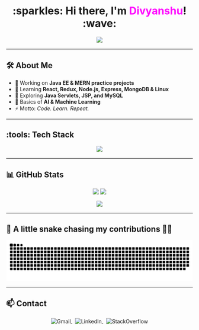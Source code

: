 <h1 align="center"> 
:sparkles: Hi there, I'm <span style="color:#FF00FF;">Divyanshu</span>! :wave:  
</h1>

<p align="center">
  <img src="https://readme-typing-svg.demolab.com?font=Fira+Code&size=24&pause=1000&color=00F0FF&center=true&vCenter=true&width=600&lines=MCA+Student;Aspiring+Full+Stack+Developer;Java+%2B+MERN+Stack+Learner;Always+Learning+%26+Building" />
</p>

---

## :hammer_and_wrench: About Me
- :telescope: Working on **Java EE & MERN practice projects**
- :seedling: Learning **React, Redux, Node.js, Express, MongoDB & Linux**
- :test_tube: Exploring **Java Servlets, JSP, and MySQL**
- :robot: Basics of **AI & Machine Learning**
- :zap: Motto: *Code. Learn. Repeat.*

---

## :tools: Tech Stack
<p align="center">
  <img src="https://skillicons.dev/icons?i=html,css,js,react,redux,nodejs,express,mongodb,java,mysql,git,linux,ai" />
</p>

---

## :bar_chart: GitHub Stats
<p align="center">
  <img src="https://github-readme-stats.vercel.app/api?username=Divyanshu1117&show_icons=true&theme=radical" height="150" />
  <img src="https://github-readme-stats.vercel.app/api/top-langs/?username=Divyanshu1117&layout=compact&theme=radical" height="150" />
</p>

<p align="center">
  <img src="https://streak-stats.demolab.com?user=Divyanshu1117&theme=radical&date_format=j%20M%5B%20Y%5D" />
</p>

---

## :snake: A little snake chasing my contributions :snake::dash:
<p align="center">
  <img src="https://raw.githubusercontent.com/Platane/snk/output/github-contribution-grid-snake-dark.svg" alt="snake animation" />
</p>

---

## :mailbox: Contact

<p align="center">
  <a href="mailto:vashishthdivyanshu18@gmail.com">
    <img alt="Gmail" src="https://img.shields.io/badge/Gmail-D14836?style=for-the-badge&logo=gmail&logoColor=white"
         style="vertical-align:middle; border:0; display:inline-block;" />
  </a>
  &nbsp;
  <a href="https://www.linkedin.com/in/divyanshu-vashishth-3ab443239/">
    <img alt="LinkedIn" src="https://img.shields.io/badge/LinkedIn-0A66C2?style=for-the-badge&logo=linkedin&logoColor=white"
         style="vertical-align:middle; border:0; display:inline-block;" />
  </a>
  &nbsp;
  <a href="https://stackoverflow.com/users/31062230/divyanshu-vashishth">
    <img alt="StackOverflow" src="https://img.shields.io/badge/StackOverflow-FE7A16?style=for-the-badge&logo=stackoverflow&logoColor=white"
         style="vertical-align:middle; border:0; display:inline-block;" />
  </a>
</p>
